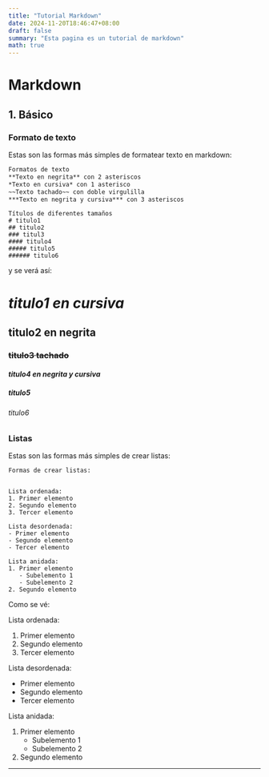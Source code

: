 ```yaml
---
title: "Tutorial Markdown"
date: 2024-11-20T18:46:47+08:00
draft: false
summary: "Esta pagina es un tutorial de markdown"
math: true
---
```


# Markdown

## 1. Básico

### Formato de texto
Estas son las formas más simples de formatear texto en markdown:

```markdown
Formatos de texto
**Texto en negrita** con 2 asteriscos
*Texto en cursiva* con 1 asterisco
~~Texto tachado~~ con doble virgulilla
***Texto en negrita y cursiva*** con 3 asteriscos
```

```
Títulos de diferentes tamaños
# titulo1
## titulo2
### titul3
#### titulo4
##### titulo5
###### titulo6
```
y se verá así:

# *titulo1 en cursiva*
## **titulo2 en negrita**
### ~~titulo3 tachado~~
#### ***titulo4 en negrita y cursiva***
##### titulo5
###### titulo6



### Listas
Estas son las formas más simples de crear listas:

```
Formas de crear listas:


Lista ordenada:
1. Primer elemento
2. Segundo elemento
3. Tercer elemento

Lista desordenada:
- Primer elemento
- Segundo elemento
- Tercer elemento

Lista anidada:
1. Primer elemento
   - Subelemento 1
   - Subelemento 2
2. Segundo elemento
```

Como se vé:

Lista ordenada:
1. Primer elemento
2. Segundo elemento
3. Tercer elemento

Lista desordenada:
- Primer elemento
- Segundo elemento
- Tercer elemento

Lista anidada:
1. Primer elemento
   - Subelemento 1
   - Subelemento 2
2. Segundo elemento

---